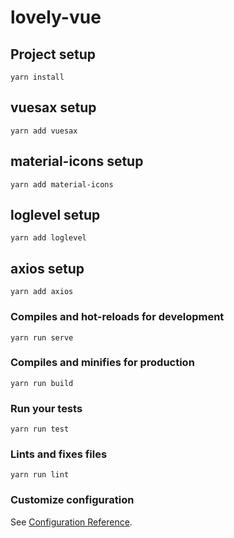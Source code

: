 # lovely-vue

## Project setup
```
yarn install
```

## vuesax setup
```
yarn add vuesax
```

## material-icons setup
```
yarn add material-icons
```

## loglevel setup
```
yarn add loglevel
```

## axios setup
```
yarn add axios
```

### Compiles and hot-reloads for development
```
yarn run serve
```

### Compiles and minifies for production
```
yarn run build
```

### Run your tests
```
yarn run test
```

### Lints and fixes files
```
yarn run lint
```

### Customize configuration
See [Configuration Reference](https://cli.vuejs.org/config/).
